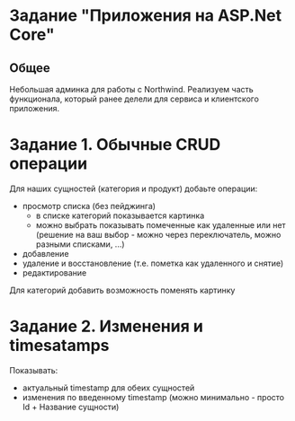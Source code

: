 # Задание "Приложения на ASP.Net Core"

## Общее

Небольшая админка для работы с Northwind.
Реализуем часть функционала, который ранее делели для сервиса и клиентского приложения.

# Задание 1. Обычные CRUD операции

Для наших сущностей (категория и продукт) добаьте операции:
- просмотр списка (без пейджинга)
    - в списке категорий показывается картинка
    - можно выбрать показывать помеченные как удаленные или нет (решение на ваш выбор - можно через переключатель, можно разными списками, ...)
- добавление
- удаление и восстановление (т.е. пометка как удаленного и снятие)
- редактирование

Для категорий добавить возможность поменять картинку

# Задание 2. Изменения и timesatamps

Показывать:
- актуальный timestamp для обеих сущностей
- изменения по введенному timestamp (можно минимально - просто Id + Название сущности)